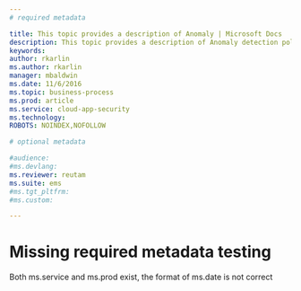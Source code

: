 ```yaml
---
# required metadata

title: This topic provides a description of Anomaly | Microsoft Docs
description: This topic provides a description of Anomaly detection policies and provides reference information about the building blocks of an anomaly detection policy.
keywords:
author: rkarlin
ms.author: rkarlin
manager: mbaldwin
ms.date: 11/6/2016
ms.topic: business-process
ms.prod: article
ms.service: cloud-app-security
ms.technology:
ROBOTS: NOINDEX,NOFOLLOW

# optional metadata

#audience:
#ms.devlang:
ms.reviewer: reutam
ms.suite: ems
#ms.tgt_pltfrm:
#ms.custom:

---
```


# Missing required metadata testing

Both ms.service and ms.prod exist, the format of ms.date is not correct

